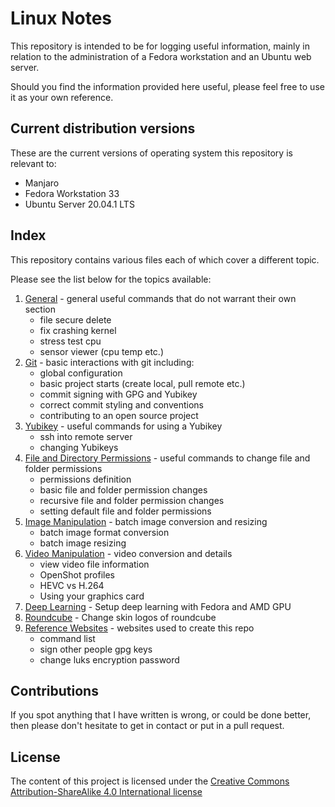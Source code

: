 # Linux Notes

This repository is intended to be for logging useful information, mainly in relation to the administration of a Fedora workstation and an Ubuntu web server.

Should you find the information provided here useful, please feel free to use it as your own reference.

## Current distribution versions

These are the current versions of operating system this repository is relevant to:

- Manjaro
- Fedora Workstation 33
- Ubuntu Server 20.04.1 LTS

## Index

This repository contains various files each of which cover a different topic.

Please see the list below for the topics available:

1. [General](general.md) - general useful commands that do not warrant their own section
	- file secure delete
	- fix crashing kernel
	- stress test cpu
	- sensor viewer (cpu temp etc.)
2. [Git](git.md) - basic interactions with git including:
	- global configuration
	- basic project starts (create local, pull remote etc.)
	- commit signing with GPG and Yubikey
	- correct commit styling and conventions
	- contributing to an open source project
3. [Yubikey](yubikey.md) - useful commands for using a Yubikey
	- ssh into remote server
	- changing Yubikeys
4. [File and Directory Permissions](file-dir-permissions.md) - useful commands to change file and folder permissions
	- permissions definition
	- basic file and folder permission changes
	- recursive file and folder permission changes
	- setting default file and folder permissions
5. [Image Manipulation](images.md) - batch image conversion and resizing
	- batch image format conversion 
	- batch image resizing
6. [Video Manipulation](videos.md) - video conversion and details
	- view video file information
	- OpenShot profiles
	- HEVC vs H.264
	- Using your graphics card
7. [Deep Learning](deeplearning.md) - Setup deep learning with Fedora and AMD GPU
8. [Roundcube](roundcube.md) - Change skin logos of roundcube
9. [Reference Websites](websites.md) - websites used to create this repo
	- command list
	- sign other people gpg keys
	- change luks encryption password

## Contributions

If you spot anything that I have written is wrong, or could be done better, then please don't hesitate to get in contact or put in a pull request.

## License

The content of this project is licensed under the [Creative Commons Attribution-ShareAlike 4.0 International license](LICENSE.md)
